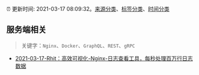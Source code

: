 :alarm_clock: 更新时间: 2021-03-17 08:09:32。[来源分类](../README.md)、[标签分类](../TAGS.md)、[时间分类](../TIMELINE.md)

## 服务端相关


> 关键字：`Nginx`、`Docker`、`GraphQL`、`REST`、`gRPC`



- [2021-03-17-Rhit：高效可视化-Nginx-日志查看工具，每秒处理百万行日志数据](https://toutiao.io/k/vhnnxpo) 